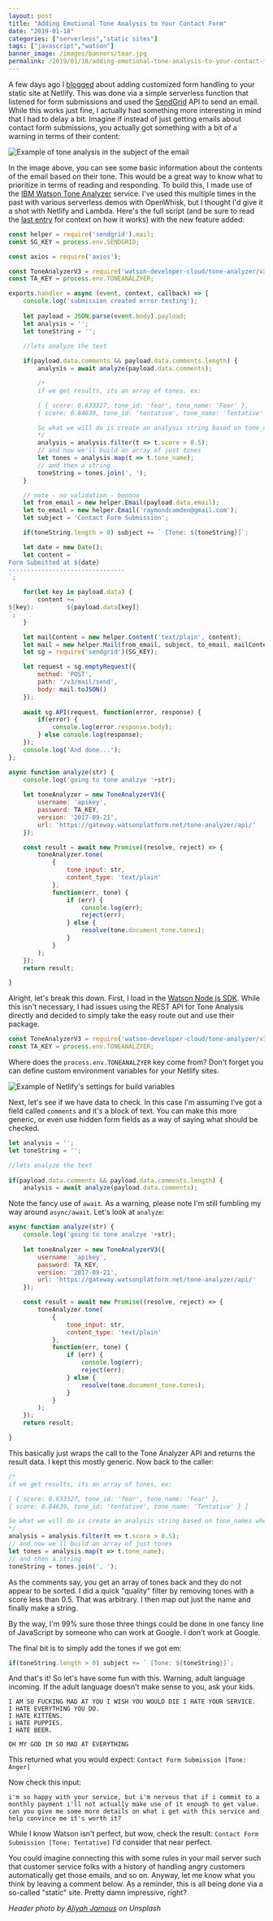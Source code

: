 ```yaml
---
layout: post
title: "Adding Emotional Tone Analysis to Your Contact Form"
date: "2019-01-18"
categories: ["serverless","static sites"]
tags: ["javascript","watson"]
banner_image: /images/banners/tear.jpg
permalink: /2019/01/18/adding-emotional-tone-analysis-to-your-contact-form
---
```


A few days ago I [blogged](https://www.raymondcamden.com/2019/01/15/customized-form-handling-on-netlify-with-serverless-functions) about adding customized form handling to your static site at Netlify. This was done via a simple serverless function that listened for form submissions and used the [SendGrid](https://sendgrid.com/) API to send an email. While this works just fine, I actually had something more interesting in mind that I had to delay a bit. Imagine if instead of just getting emails about contact form submissions, you actually got something with a bit of a warning in terms of their content:

<img src="https://static.raymondcamden.com/images/2019/01/tone1.jpg" alt="Example of tone analysis in the subject of the email" class="imgborder imgcenter">

In the image above, you can see some basic information about the contents of the email based on their tone. This would be a great way to know what to prioritize in terms of reading and responding. To build this, I made use of the [IBM Watson Tone Analyzer](https://www.ibm.com/watson/services/tone-analyzer/) service. I've used this multiple times in the past with various serverless demos with OpenWhisk, but I thought I'd give it a shot with Netlify and Lambda. Here's the full script (and be sure to read the [last entry](https://www.raymondcamden.com/2019/01/15/customized-form-handling-on-netlify-with-serverless-functions) for context on how it works) with the new feature added:

```js
const helper = require('sendgrid').mail;
const SG_KEY = process.env.SENDGRID;

const axios = require('axios');

const ToneAnalyzerV3 = require('watson-developer-cloud/tone-analyzer/v3')
const TA_KEY = process.env.TONEANALZYER;

exports.handler = async (event, context, callback) => {
	console.log('submission created error testing');
	
	let payload = JSON.parse(event.body).payload;
	let analysis = '';
	let toneString = '';

	//lets analyze the text
	
	if(payload.data.comments && payload.data.comments.length) {
		analysis = await analyze(payload.data.comments);

		/*
		if we get results, its an array of tones, ex:

		[ { score: 0.633327, tone_id: 'fear', tone_name: 'Fear' },
		{ score: 0.84639, tone_id: 'tentative', tone_name: 'Tentative' } ]

		So what we will do is create an analysis string based on tone_names where score > 0.5
		*/
		analysis = analysis.filter(t => t.score > 0.5);
		// and now we'll build an array of just tones
		let tones = analysis.map(t => t.tone_name);
		// and then a string
		toneString = tones.join(', ');
	} 

	// note - no validation - booooo
	let from_email = new helper.Email(payload.data.email);
	let to_email = new helper.Email('raymondcamden@gmail.com');
	let subject = 'Contact Form Submission';

	if(toneString.length > 0) subject += ` [Tone: ${toneString}]`;

	let date = new Date();
	let content = `
Form Submitted at ${date}
--------------------------------
`;

	for(let key in payload.data) {
		content += `
${key}:			${payload.data[key]}
`;
	}

	let mailContent = new helper.Content('text/plain', content);
	let mail = new helper.Mail(from_email, subject, to_email, mailContent);
	let sg = require('sendgrid')(SG_KEY);

	let request = sg.emptyRequest({
		method: 'POST',
		path: '/v3/mail/send',
		body: mail.toJSON()
	});
		
	await sg.API(request, function(error, response) {
		if(error) {
			console.log(error.response.body);
		} else console.log(response);
	});
	console.log('And done...');
};

async function analyze(str) {
	console.log('going to tone analzye '+str);
	
	let toneAnalyzer = new ToneAnalyzerV3({
		username: 'apikey',
		password: TA_KEY,
		version: '2017-09-21',
		url: 'https://gateway.watsonplatform.net/tone-analyzer/api/'
	});

	const result = await new Promise((resolve, reject) => {
		toneAnalyzer.tone(
			{
				tone_input: str,
				content_type: 'text/plain'
			},
			function(err, tone) {
				if (err) {
					console.log(err);
					reject(err);
				} else {
					resolve(tone.document_tone.tones);
				}
			}
		);
	});
	return result;

}
```

Alright, let's break this down. First, I load in the [Watson Node.js SDK](https://www.npmjs.com/package/watson-developer-cloud). While this isn't necessary, I had issues using the REST API for Tone Analysis directly and decided to simply take the easy route out and use their package.

```js
const ToneAnalyzerV3 = require('watson-developer-cloud/tone-analyzer/v3')
const TA_KEY = process.env.TONEANALZYER;
```

Where does the `process.env.TONEANALZYER` key come from? Don't forget you can define custom environment variables for your Netlify sites.

<img src="https://static.raymondcamden.com/images/2019/01/tone2.jpg" alt="Example of Netlify's settings for build variables" class="imgborder imgcenter">

Next, let's see if we have data to check. In this case I'm assuming I've got a field called `comments` and it's a block of text. You can make this more generic, or even use hidden form fields as a way of saying what should be checked.

```js
let analysis = '';
let toneString = '';

//lets analyze the text
	
if(payload.data.comments && payload.data.comments.length) {
	analysis = await analyze(payload.data.comments);
```

Note the fancy use of `await`. As a warning, please note I'm still fumbling my way around `async/await`. Let's look at `analyze`:

```js
async function analyze(str) {
	console.log('going to tone analzye '+str);
	
	let toneAnalyzer = new ToneAnalyzerV3({
		username: 'apikey',
		password: TA_KEY,
		version: '2017-09-21',
		url: 'https://gateway.watsonplatform.net/tone-analyzer/api/'
	});

	const result = await new Promise((resolve, reject) => {
		toneAnalyzer.tone(
			{
				tone_input: str,
				content_type: 'text/plain'
			},
			function(err, tone) {
				if (err) {
					console.log(err);
					reject(err);
				} else {
					resolve(tone.document_tone.tones);
				}
			}
		);
	});
	return result;

}
```

This basically just wraps the call to the Tone Analyzer API and returns the result data. I kept this mostly generic. Now back to the caller:

```js
/*
if we get results, its an array of tones, ex:

[ { score: 0.633327, tone_id: 'fear', tone_name: 'Fear' },
{ score: 0.84639, tone_id: 'tentative', tone_name: 'Tentative' } ]

So what we will do is create an analysis string based on tone_names where score > 0.5
*/
analysis = analysis.filter(t => t.score > 0.5);
// and now we'll build an array of just tones
let tones = analysis.map(t => t.tone_name);
// and then a string
toneString = tones.join(', ');
```

As the comments say, you get an array of tones back and they do not appear to be sorted. I did a quick "quality" filter by removing tones with a score less than 0.5. That was arbitrary. I then map out just the name and finally make a string.

By the way, I'm 99% sure those three things could be done in one fancy line of JavaScript by someone who can work at Google. I don't work at Google.

The final bit is to simply add the tones if we got em:

```js
if(toneString.length > 0) subject += ` [Tone: ${toneString}]`;
```

And that's it! So let's have some fun with this. Warning, adult language incoming. If the adult language doesn't make sense to you, ask your kids.

```text
I AM SO FUCKING MAD AT YOU I WISH YOU WOULD DIE I HATE YOUR SERVICE.
I HATE EVERYTHING YOU DO.
I HATE KITTENS.
i HATE PUPPIES.
I HATE BEER.

OH MY GOD IM SO MAD AT EVERYTHING
```

This returned what you would expect: `Contact Form Submission [Tone: Anger]`

Now check this input:

```text
i'm so happy with your service, but i'm nervous that if i commit to a monthly payment i'll not actually make use of it enough to get value. can you give me some more details on what i get with this service and help convince me it's worth it?
```

While I know Watson isn't perfect, but wow, check the result: `Contact Form Submission [Tone: Tentative]` I'd consider that near perfect. 

You could imagine connecting this with some rules in your mail server such that customer service folks with a history of handling angry customers automatically get those emails, and so on. Anyway, let me know what you think by leaving a comment below. As a reminder, this is all being done via a so-called "static" site. Pretty damn impressive, right?

<i>Header photo by <a href="https://unsplash.com/photos/lQ1hJaV0yLM?utm_source=unsplash&utm_medium=referral&utm_content=creditCopyText">Aliyah Jamous</a> on Unsplash</i>
